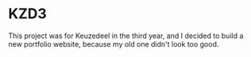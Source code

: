 # KZD3

This project was for Keuzedeel in the third year, and I decided to build a new portfolio website, because my old one didn't look too good.

